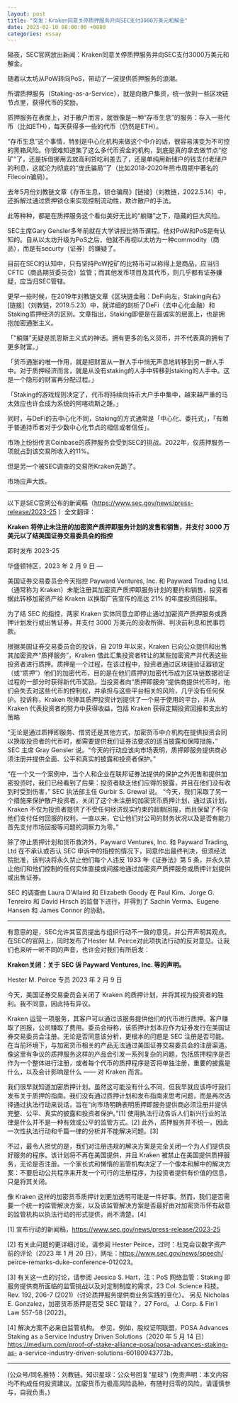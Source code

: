 ```yaml
---
layout: post
title: "突发：Kraken同意关停质押服务并向SEC支付3000万美元和解金"
date: 2023-02-10 08:00:00 +0800
categories: essay
---
```


隔夜，SEC官网放出新闻：Kraken同意关停质押服务并向SEC支付3000万美元和解金。

随着以太坊从PoW转向PoS，带动了一波提供质押服务的浪潮。

所谓质押服务（Staking-as-a-Service），就是向散户集资，统一放到一些区块链节点里，获得代币的奖励。

质押服务在表面上，对于散户而言，就很像是一种“存币生息”的服务：存入一些代币（比如ETH），每天获得多一些的代币（仍然是ETH）。

“存币生息”这个事情，特别是中心化机构来做这个中介的话，很容易演变为不可控的黑箱风险。你很难知道集了这么多代币资金的机构，到底是真的拿去做节点“挖矿”了，还是拆借挪用去放高利贷吃利差去了，还是单纯用新储户的钱支付老储户的利息，这就沦为彻底的“庞氏骗局”了（比如2018-2020年熊市周期中著名的Filecoin骗局）。

去年5月份刘教链文章《存币生息，锁仓骗局》[链接]（刘教链，2022.5.14）中，还拆解过通过质押锁仓来实现控制流动性，欺诈散户的手法。

此等种种，都是在质押服务这个看似美好无比的“躺赚”之下，隐藏的巨大风险。

SEC主席Gary Gensler多年前就在大学讲授比特币课程。他对PoW和PoS是有认知的。自从以太坊升级为PoS之后，他就不再视以太坊为一种commodity（商品），而是有securty（证券）的嫌疑了。

目前在SEC的认知中，只有坚持PoW挖矿的比特币可以称得上是商品，应当归CFTC（商品期货委员会）监管；而其他发币项目及其代币，则几乎都有证券嫌疑，应当归SEC管辖。

更早一些时候，在2019年刘教链文章《区块链金融：DeFi向左，Staking向右》[链接]（刘教链，2019.5.23）中，就详细的剖析了DeFi（去中心化金融）和Staking质押经济的区别。文章指出，Staking即便是在最诚实的层面上，也是拥抱加密通胀主义。

「“躺赚”无疑是凯恩斯主义式的神话。拥有更多的名义货币，并不代表真的拥有了更多财富。」

「货币通胀的唯一作用，就是把财富从一群人手中悄无声息地转移到另一群人手中。对于质押经济而言，就是从没有staking的人手中转移到staking的人手中。这是一个隐形的财富再分配过程。」

「Staking的游戏规则决定了，代币将持续向持币大户手中集中，越来越严重的马太效应也许会成为系统的阿喀琉斯之踵。」

同时，与DeFi的去中心化不同，Staking的方式通常是「中心化、委托式」，「有赖于普通持币者对于少数中心化节点的相信或者信任」。

市场上纷纷传言Coinbase的质押服务会受到SEC的挑战。2022年，仅质押服务一项就占到该交易所收入的11%。

但是另一个被SEC调查的交易所Kraken先跪了。

市场应声大跌。

* * *

以下是SEC官网公布的新闻稿（https://www.sec.gov/news/press-release/2023-25 ）全文翻译：

<b>Kraken 将停止未注册的加密资产质押即服务计划的发售和销售，并支付 3000 万美元以了结美国证券交易委员会的指控</b>

即时发布
2023-25

华盛顿特区，2023 年 2 月 9 日 —

美国证券交易委员会今天指控 Payward Ventures, Inc. 和 Payward Trading Ltd.（通常称为 Kraken）未能注册其加密资产质押即服务计划的要约和销售，投资者据此转移加密资产给 Kraken 以换取广告宣传的高达 21% 的年度投资回报率。

为了结 SEC 的指控，两家 Kraken 实体同意立即停止通过加密资产质押服务或质押计划发行或出售证券，并支付 3000 万美元的没收所得、判决前利息和民事罚款。

根据美国证券交易委员会的投诉，自 2019 年以来，Kraken 已向公众提供和出售其加密资产“质押服务”，Kraken 借此汇集投资者转让的某些加密资产并代表这些投资者进行质押。质押是一个过程，在该过程中，投资者通过区块链验证器锁定（或“质押”）他们的加密代币，目的是在他们质押的加密代币成为区块链数据验证过程的一部分时获得新代币奖励。当投资者向“质押即服务”提供商提供代币时，他们会失去对这些代币的控制权，并承担与这些平台相关的风险，几乎没有任何保护。投诉称，Kraken 吹捧其质押投资计划提供了一个易于使用的平台，并从 Kraken 代表投资者的努力中获得收益，包括 Kraken 获得定期投资回报和支出的策略

“无论是通过质押即服务、借贷还是其他方式，加密货币中介机构在提供投资合同以换取投资者的代币时，都需要提供我们证券法要求的适当披露和保障措施，” SEC 主席 Gray Gensler 说。“今天的行动应该向市场表明，质押即服务提供商必须注册并提供全面、公平和真实的披露和投资者保护。”

“在一个又一个案例中，当个人和企业在联邦证券法提供的保护之外兜售和提供加密投资时，我们已经看到了后果：投资者缺乏他们应得的披露，并且在他们没有收到时受到伤害，” SEC 执法部主任 Gurbir S. Grewal 说。 “今天，我们采取了另一个措施来保护散户投资者，关闭了这个未注册的加密货币质押计划，通过该计划，Kraken 不仅为投资者提供了不受任何经济现实约束的超额回报，而且保留了不向他们支付任何回报的权利。一直以来，它让他们对公司的财务状况以及是否有能力首先支付市场回报等问题的洞察力为零。”

除了停止质押计划和货币救济外，Payward Ventures, Inc. 和 Payward Trading, Ltd 在不承认或否认 SEC 申诉中的指控的情况下，同意作出最终判决，但须经法院批准，该判决将永久禁止他们每个人违反 1933 年《证券法》第 5 条，并永久禁止他们和他们控制的任何实体直接或间接地通过加密资产质押服务或质押计划提供或出售证券。

SEC 的调查由 Laura D'Allaird 和 Elizabeth Goody 在 Paul Kim、Jorge G. Tenreiro 和 David Hirsch 的监督下进行，并得到了 Sachin Verma、Eugene Hansen 和 James Connor 的协助。

* * *

有意思的是，SEC允许其官员提出与组织行动不一致的意见，并公开声明其观点。在SEC的官网上，同时发布了Hester M. Peirce对此项执法行动的反对意见。让我们也来听一听不同的声音，也许会对我们有所启发：

<b>Kraken关闭：关于 SEC 诉 Payward Ventures, Inc. 等的声明。</b>

Hester M. Peirce 专员
2023 年 2 月 9 日

今天，美国证券交易委员会关闭了 Kraken 的质押计划，并将其视为投资者的胜利。我不同意，因此持有异议。

Kraken 运营一项服务，其客户可以通过该服务提供他们的代币进行质押。客户赚取了回报，公司赚取了费用。委员会辩称，该质押计划本应作为证券发行在美国证券交易委员会注册。无论是否同意该分析，更根本的问题是 SEC 注册是否可能。在当前环境下，与加密货币相关的产品无法通过美国证券交易委员会的注册渠道。像这里有争议的质押服务这样的产品会引发一系列复杂的问题，包括质押程序是否作为一个整体进行注册，或者每个代币的质押程序是否将单独注册，重要的披露是什么，以及会计影响是什么 —— 对 Kraken 而言。

我们很早就知道加密质押计划。虽然这可能没有什么不同，但我早就应该呼吁我们发布关于质押的指南。我们没有通过质押计划和发布指南来思考问题，而是再次选择通过执法行动来说话，旨在“向市场明确表明质押即服务提供商必须注册并提供完整、公平、真实的披露和投资者保护。”[1] 使用执法行动告诉人们新兴行业的法律是什么并不是一种有效或公平的监管方式。[2] 此外，质押服务并不统一，因此一次性执法行动和千篇一律的分析并不能解决问题。[3]

不过，最令人担忧的是，我们对注册违规的解决方案是完全关闭一个为人们提供良好服务的程序。该计划将不再在美国提供，并且 Kraken 被禁止在美国提供质押服务，无论是否注册。一个家长式和懒惰的监管机构决定了一个像本和解中的解决方案：不要启动公共程序来开发一个可行的注册程序，为投资者提供有价值的信息，只是将其关闭。

像 Kraken 这样的加密货币质押计划更加透明可能是一件好事。然而，我们是否需要一个统一的监管解决方案，以及该监管解决方案是否最好由对加密货币怀有敌意的监管机构以执法行动的形式提供，尚不清楚。[4]

[1] 宣布行动的新闻稿，https://www.sec.gov/news/press-release/2023-25

[2] 有关此问题的更详细讨论，请参阅 Hester Peirce，过时：杜克会议数字资产前的评论（2023 年 1 月 20 日），网址：https://www.sec.gov/news/speech/ peirce-remarks-duke-conference-012023。

[3] 有关这一点的讨论，请参阅 Jessica S. Hart，注：PoS 网络监管：Staking 即服务提供商所面临的监管挑战以及对定制制度的需求，23 Col. Science 科技。 Rev. 192, 206-7 (2021)（讨论质押服务提供商业务实践的变化）。 另见 Nicholas E. Gonzalez，加密货币质押是否受 SEC 管辖？，27 Ford。 J. Corp. & Fin'l Law 557-58 (2022)。

[4] 解决方案不必来自监管机构。 参见，例如，股权证明联盟，POSA Advances Staking as a Service Industry Driven Solutions（2020 年 5 月 14 日）https://medium.com/proof-of-stake-alliance-posa/posa-advances-staking-as- a-service-industry-driven-solutions-60180943773b。

* * *

(公众号/同名推特：刘教链。知识星球：公众号回复“星球”)
(免责声明：本文内容均不构成任何投资建议。加密货币为极高风险品种，有随时归零的风险，请谨慎参与，自我负责。)
